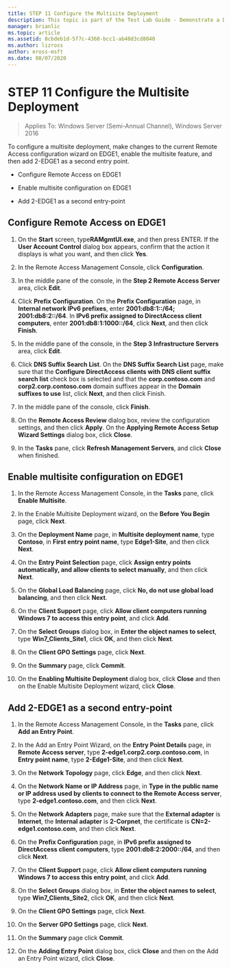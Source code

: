 ```yaml
---
title: STEP 11 Configure the Multisite Deployment
description: This topic is part of the Test Lab Guide - Demonstrate a DirectAccess Multisite Deployment for Windows Server 2016
manager: brianlic
ms.topic: article
ms.assetid: 8cbdeb1d-5f7c-4360-bcc1-ab40d3cd8040
ms.author: lizross
author: eross-msft
ms.date: 08/07/2020
---
```

# STEP 11 Configure the Multisite Deployment

>Applies To: Windows Server (Semi-Annual Channel), Windows Server 2016

To configure a multisite deployment, make changes to the current Remote Access configuration wizard on EDGE1, enable the multisite feature, and then add 2-EDGE1 as a second entry point.

- Configure Remote Access on EDGE1

- Enable multisite configuration on EDGE1

- Add 2-EDGE1 as a second entry-point

## <a name="configDA"></a>Configure Remote Access on EDGE1

1.  On the **Start** screen, type**RAMgmtUI.exe**, and then press ENTER. If the **User Account Control** dialog box appears, confirm that the action it displays is what you want, and then click **Yes**.

2.  In the Remote Access Management Console, click **Configuration**.

3.  In the middle pane of the console, in the **Step 2 Remote Access Server** area, click **Edit**.

4.  Click **Prefix Configuration**. On the **Prefix Configuration** page, in **Internal network IPv6 prefixes**, enter **2001:db8:1::/64; 2001:db8:2::/64**. In **IPv6 prefix assigned to DirectAccess client computers**, enter **2001:db8:1:1000::/64**, click **Next**, and then click **Finish**.

5.  In the middle pane of the console, in the **Step 3 Infrastructure Servers** area, click **Edit**.

6.  Click **DNS Suffix Search List**. On the **DNS Suffix Search List** page, make sure that the **Configure DirectAccess clients with DNS client suffix search list** check box is selected and that the **corp.contoso.com** and **corp2.corp.contoso.com** domain suffixes appear in the **Domain suffixes to use** list, click **Next**, and then click Finish.

7.  In the middle pane of the console, click **Finish**.

8.  On the **Remote Access Review** dialog box, review the configuration settings, and then click **Apply**. On the **Applying Remote Access Setup Wizard Settings** dialog box, click **Close**.

9. In the **Tasks** pane, click **Refresh Management Servers**, and click **Close** when finished.

## <a name="EnabledMultisite"></a>Enable multisite configuration on EDGE1

1.  In the Remote Access Management Console, in the **Tasks** pane, click **Enable Multisite**.

2.  In the Enable Multisite Deployment wizard, on the **Before You Begin** page, click **Next**.

3.  On the **Deployment Name** page, in **Multisite deployment name**, type **Contoso**, in **First entry point name**, type **Edge1-Site**, and then click **Next**.

4.  On the **Entry Point Selection** page, click **Assign entry points automatically, and allow clients to select manually**, and then click **Next**.

5.  On the **Global Load Balancing** page, click **No, do not use global load balancing**, and then click **Next**.

6.  On the **Client Support** page, click **Allow client computers running Windows 7 to access this entry point**, and click **Add**.

7.  On the **Select Groups** dialog box, in **Enter the object names to select**, type **Win7_Clients_Site1**, click **OK**, and then click **Next**.

8.  On the **Client GPO Settings** page, click **Next**.

9. On the **Summary** page, click **Commit**.

10. On the **Enabling Multisite Deployment** dialog box, click **Close** and then on the Enable Multisite Deployment wizard, click **Close**.

## <a name="AddEP"></a>Add 2-EDGE1 as a second entry-point

1.  In the Remote Access Management Console, in the **Tasks** pane, click **Add an Entry Point**.

2.  In the Add an Entry Point Wizard, on the **Entry Point Details** page, in **Remote Access server**, type **2-edge1.corp2.corp.contoso.com**, in **Entry point name**, type **2-Edge1-Site**, and then click **Next**.

3.  On the **Network Topology** page, click **Edge**, and then click **Next**.

4.  On the **Network Name or IP Address** page, in **Type in the public name or IP address used by clients to connect to the Remote Access server**, type **2-edge1.contoso.com**, and then click **Next**.

5.  On the **Network Adapters** page, make sure that the **External adapter** is **Internet**, the **Internal adapter** is **2-Corpnet**, the certificate is **CN=2-edge1.contoso.com**, and then click **Next**.

6.  On the **Prefix Configuration** page, in **IPv6 prefix assigned to DirectAccess client computers**, type **2001:db8:2:2000::/64**, and then click **Next**.

7.  On the **Client Support** page, click **Allow client computers running Windows 7 to access this entry point**, and click **Add**.

8.  On the **Select Groups** dialog box, in **Enter the object names to select**, type **Win7_Clients_Site2**, click **OK**, and then click **Next**.

9. On the **Client GPO Settings** page, click **Next**.

10. On the **Server GPO Settings** page, click **Next**.

11. On the **Summary** page click **Commit**.

12. On the **Adding Entry Point** dialog box, click **Close** and then on the Add an Entry Point wizard, click **Close**.



